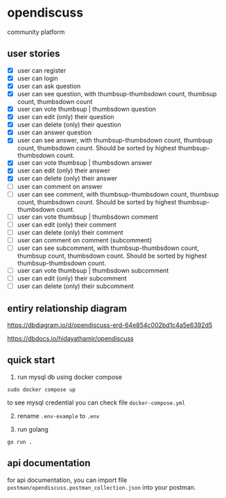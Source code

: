 # opendiscuss

community platform

## user stories

- [x] user can register
- [x] user can login
- [x] user can ask question
- [x] user can see question, with thumbsup-thumbsdown count, thumbsup count, thumbsdown count
- [x] user can vote thumbsup | thumbsdown question
- [x] user can edit (only) their question
- [x] user can delete (only) their question
- [x] user can answer question
- [x] user can see answer, with thumbsup-thumbsdown count, thumbsup count, thumbsdown count. Should be sorted by highest thumbsup-thumbsdown count.
- [x] user can vote thumbsup | thumbsdown answer
- [x] user can edit (only) their answer
- [x] user can delete (only) their answer
- [ ] user can comment on answer
- [ ] user can see comment, with thumbsup-thumbsdown count, thumbsup count, thumbsdown count. Should be sorted by highest thumbsup-thumbsdown count.
- [ ] user can vote thumbsup | thumbsdown comment
- [ ] user can edit (only) their comment
- [ ] user can delete (only) their comment
- [ ] user can comment on comment (subcomment)
- [ ] user can see subcomment, with thumbsup-thumbsdown count, thumbsup count, thumbsdown count. Should be sorted by highest thumbsup-thumbsdown count.
- [ ] user can vote thumbsup | thumbsdown subcomment
- [ ] user can edit (only) their subcomment
- [ ] user can delete (only) their subcomment

## entiry relationship diagram

https://dbdiagram.io/d/opendiscuss-erd-64e854c002bd1c4a5e6392d5

https://dbdocs.io/hidayathamir/opendiscuss

## quick start

1. run mysql db using docker compose

```
sudo docker compose up
```

to see mysql credential you can check file `docker-compose.yml`

2. rename `.env-example` to `.env`

3. run golang

```
go run .
```

## api documentation

for api documentation, you can import file `postman/opendiscuss.postman_collection.json` into your postman.
